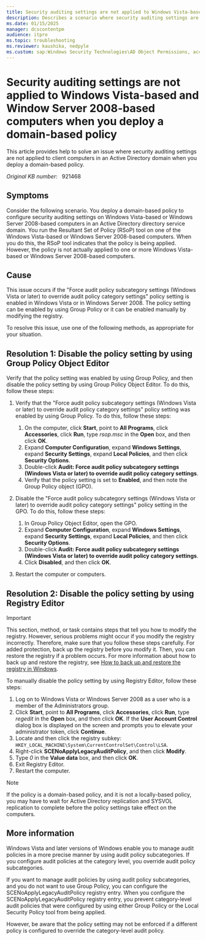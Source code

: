 ```yaml
---
title: Security auditing settings are not applied to Windows Vista-based and Window Server 2008-based computers when you deploy a domain-based policy
description: Describes a scenario where security auditing settings are not applied to Windows Vista client computers in an Active Directory domain when you deploy a domain-based policy.
ms.date: 01/15/2025
manager: dcscontentpm
audience: itpro
ms.topic: troubleshooting
ms.reviewer: kaushika, nedpyle
ms.custom: sap:Windows Security Technologies\AD Object Permissions, access control, delegation, AdminSDHolder and auditing, csstroubleshoot
---
```

# Security auditing settings are not applied to Windows Vista-based and Window Server 2008-based computers when you deploy a domain-based policy

This article provides help to solve an issue where security auditing settings are not applied to client computers in an Active Directory domain when you deploy a domain-based policy.

_Original KB number:_ &nbsp; 921468

## Symptoms

Consider the following scenario. You deploy a domain-based policy to configure security auditing settings on Windows Vista-based or Windows Server 2008-based computers in an Active Directory directory service domain. You run the Resultant Set of Policy (RSoP) tool on one of the Windows Vista-based or Windows Server 2008-based computers. When you do this, the RSoP tool indicates that the policy is being applied. However, the policy is not actually applied to one or more Windows Vista-based or Windows Server 2008-based computers.

## Cause

This issue occurs if the "Force audit policy subcategory settings (Windows Vista or later) to override audit policy category settings" policy setting is enabled in Windows Vista or in Windows Server 2008. The policy setting can be enabled by using Group Policy or it can be enabled manually by modifying the registry.

To resolve this issue, use one of the following methods, as appropriate for your situation.

## Resolution 1: Disable the policy setting by using Group Policy Object Editor

Verify that the policy setting was enabled by using Group Policy, and then disable the policy setting by using Group Policy Object Editor. To do this, follow these steps:

1. Verify that the "Force audit policy subcategory settings (Windows Vista or later) to override audit policy category settings" policy setting was enabled by using Group Policy. To do this, follow these steps:

    1. On the computer, click **Start**, point to **All Programs**, click **Accessories**, click **Run**, type *rsop.msc* in the **Open** box, and then click **OK**.
    2. Expand **Computer Configuration**, expand **Windows Settings**, expand **Security Settings**, expand **Local Policies**, and then click **Security Options**.
    3. Double-click **Audit: Force audit policy subcategory settings (Windows Vista or later) to override audit policy category settings**.
    4. Verify that the policy setting is set to **Enabled**, and then note the Group Policy object (GPO).

2. Disable the "Force audit policy subcategory settings (Windows Vista or later) to override audit policy category settings" policy setting in the GPO. To do this, follow these steps:

    1. In Group Policy Object Editor, open the GPO.
    2. Expand **Computer Configuration**, expand **Windows Settings**, expand **Security Settings**, expand **Local Policies**, and then click **Security Options**.
    3. Double-click **Audit: Force audit policy subcategory settings (Windows Vista or later) to override audit policy category settings**.
    4. Click **Disabled**, and then click **OK**.

3. Restart the computer or computers.

## Resolution 2: Disable the policy setting by using Registry Editor

> [!IMPORTANT]
> This section, method, or task contains steps that tell you how to modify the registry. However, serious problems might occur if you modify the registry incorrectly. Therefore, make sure that you follow these steps carefully. For added protection, back up the registry before you modify it. Then, you can restore the registry if a problem occurs. For more information about how to back up and restore the registry, see [How to back up and restore the registry in Windows](https://support.microsoft.com/help/322756).

To manually disable the policy setting by using Registry Editor, follow these steps:

1. Log on to Windows Vista or Windows Server 2008 as a user who is a member of the Administrators group.
2. Click **Start**, point to **All Programs**, click **Accessories**, click **Run**, type *regedit* in the **Open** box, and then click **OK**. If the **User Account Control** dialog box is displayed on the screen and prompts you to elevate your administrator token, click **Continue**.
3. Locate and then click the registry subkey: `HKEY_LOCAL_MACHINE\System\CurrentControlSet\Control\LSA`.
4. Right-click **SCENoApplyLegacyAuditPolicy**, and then click **Modify**.
5. Type *0* in the **Value data** box, and then click **OK**.
6. Exit Registry Editor.
7. Restart the computer.

> [!NOTE]
> If the policy is a domain-based policy, and it is not a locally-based policy, you may have to wait for Active Directory replication and SYSVOL replication to complete before the policy settings take effect on the computers.

## More information

Windows Vista and later versions of Windows enable you to manage audit policies in a more precise manner by using audit policy subcategories. If you configure audit policies at the category level, you override audit policy subcategories.

If you want to manage audit policies by using audit policy subcategories, and you do not want to use Group Policy, you can configure the SCENoApplyLegacyAuditPolicy registry entry. When you configure the SCENoApplyLegacyAuditPolicy registry entry, you prevent category-level audit policies that were configured by using either Group Policy or the Local Security Policy tool from being applied.

However, be aware that the policy setting may not be enforced if a different policy is configured to override the category-level audit policy.
